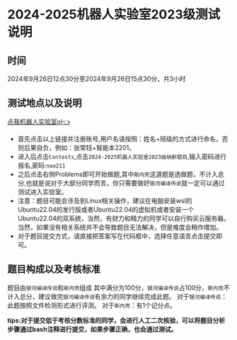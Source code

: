 # 2024-2025机器人实验室2023级测试说明

## 时间

2024年9月26日12点30分至2024年9月26日15点30分，共3小时

## 测试地点以及说明

[点我机器人实验室oj👈](http://120.26.104.144/contest/2)

- 首先点击以上链接并注册账号,用户名请按照：姓名+班级的方式进行命名，否则后果自负，例如：张常钰+智能本2201。
- 进入后点击`Contests`,点击`2024-2025机器人实验室2023级纳新题目`,输入密码进行报名,密码:`nao211`
- 之后点击右侧Problems即可开始做题,其中`斯内壳`这道题是选做题，不计入总分,也就是说对于大部分同学而言，你只需要做好`银河编译传说`就一定可以通过测试进入实验室。
- 注意：题目可能会涉及到Linux相关操作，建议在电脑安装wsl的Ubuntu22.04的发行版或者Ubuntu22.04的虚拟机或者安装一个Ubuntu22.04的双系统，当然，有财力和精力的同学可以自行购买云服务器。当然，如果没有相关系统并不会导致题目无法解决，但是难度会稍作增加。
- 对于题目提交方式，请直接把答案写在代码框中，选择任意语言点击提交即可。

## 题目构成以及考核标准

题目由`银河编译传说`和`斯内壳`组成
其中满分为100分，`银河编译传说`占100分，`斯内壳`不计入总分，建议做完`银河编译传说`有余力的同学继续完成此题。
对于`银河编译传说`：此题按照文件检测形式进行评测。
对于`斯内壳`：有1个记分点。

**tips:对于提交低于考核分数标准的同学，会进行人工二次核验，可以将题目分析步骤通过bash注释进行提交，如果步骤正确，也会通过测试。**
